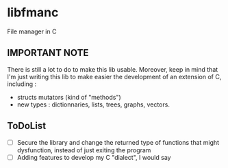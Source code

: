# libfmanc
File manager in C
## IMPORTANT NOTE
There is still a lot to do to make this lib usable. Moreover, keep in mind that I'm just writing this lib to make easier the development of an extension of C, including :
- structs mutators (kind of "methods")
- new types : dictionnaries, lists, trees, graphs, vectors.
## ToDoList
- [ ] Secure the library and change the returned type of functions that might dysfunction, instead of just exiting the program
- [ ] Adding features to develop my C "dialect", I would say